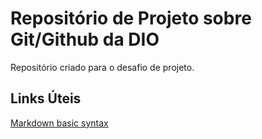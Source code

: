 # Repositório de Projeto sobre Git/Github da DIO

Repositório criado para o desafio de projeto.

## Links Úteis

[Markdown basic syntax](https://www.markdownguide.org/basic-syntax/)
